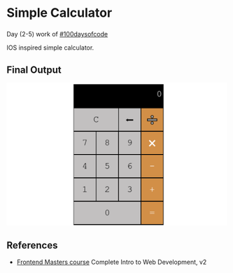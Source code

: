 # Simple Calculator
###
Day (2-5) work of [#100daysofcode](https://twitter.com/hashtag/100DaysOfCode?src=hashtag_click)

IOS inspired simple calculator. 

## Final Output
![Working Calculator!](./img/calculator.png "Calculator")

## References
- [Frontend Masters course](https://frontendmasters.com/courses/web-development-v2/) Complete Intro to Web Development, v2

